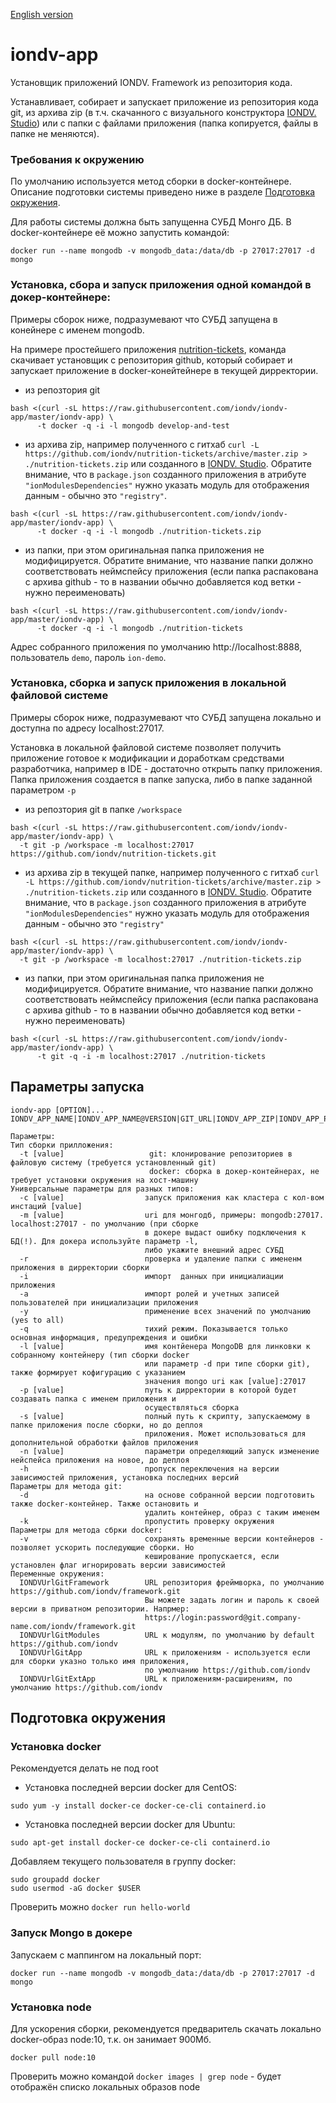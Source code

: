 [English version](/README.md)

# iondv-app
Установщик приложений IONDV. Framework из репозитория кода.

Устанавливает, собирает и запускает приложение из репозитория кода git, из архива zip (в т.ч. скачанного с визуального конструктора 
[IONDV. Studio](https://studio.iondv.com)) или с папки с файлами приложения (папка копируется, файлы в папке не меняются).

### Требования к окружению
По умолчанию используется метод сборки в docker-контейнере. Описание подготовки системы приведено ниже в разделе 
[Подготовка окружения](#Подготовка-окружения).

Для работы системы должна быть запущенна СУБД Монго ДБ. В docker-контейнере её можно запустить командой:
```
docker run --name mongodb -v mongodb_data:/data/db -p 27017:27017 -d mongo
```

### Установка, сбора и запуск приложения одной командой в докер-контейнере:
Примеры сборок ниже, подразумевают что СУБД запущена в конейнере с именем mongodb.

На примере простейшего приложения [nutrition-tickets](https://github.com/iondv/nutrition-tickets), команда скачивает установщик
с репозитория github, который собирает и запускает приложение в docker-конейтейнере в текущей дирректории.

* из репозтория git
```
bash <(curl -sL https://raw.githubusercontent.com/iondv/iondv-app/master/iondv-app) \
      -t docker -q -i -l mongodb develop-and-test
```
* из архива zip, например полученного с гитхаб 
`curl -L https://github.com/iondv/nutrition-tickets/archive/master.zip > ./nutrition-tickets.zip` или созданного в 
[IONDV. Studio](https://studio.iondv.com). Обратите внимание, что в `package.json` созданного приложения в атрибуте
`"ionModulesDependencies"` нужно указать модуль для отображения данным - обычно это `"registry"`.
```
bash <(curl -sL https://raw.githubusercontent.com/iondv/iondv-app/master/iondv-app) \
      -t docker -q -i -l mongodb ./nutrition-tickets.zip
```
* из папки, при этом оригинальная папка приложения не модифицируется. Обратите внимание, что название папки должно соответствовать неймспейсу приложения (если папка распакована с архива github - то в названии обычно добавляется код ветки - нужно переименовать)
```
bash <(curl -sL https://raw.githubusercontent.com/iondv/iondv-app/master/iondv-app) \
      -t docker -q -i -l mongodb ./nutrition-tickets
```

Адрес собранного приложения по умолчанию http://localhost:8888, пользователь `demo`, пароль `ion-demo`.

### Установка, сборка и запуск приложения в локальной файловой системе
Примеры сборок ниже, подразумевают что СУБД запущена локально и доступна по адресу localhost:27017.

Установка в локальной файловой системе позволяет получить приложение готовое к модификации и доработкам средствами разработчика, 
например в IDE - достаточно открыть папку приложения. Папка приложения создается в папке запуска, либо в папке заданной 
параметром `-p`

* из репозтория git в папке `/workspace`
```
bash <(curl -sL https://raw.githubusercontent.com/iondv/iondv-app/master/iondv-app) \
  -t git -p /workspace -m localhost:27017 https://github.com/iondv/nutrition-tickets.git
```
* из архива zip в текущей папке, например полученного с гитхаб 
`curl -L https://github.com/iondv/nutrition-tickets/archive/master.zip > ./nutrition-tickets.zip` или созданного в 
[IONDV. Studio](https://studio.iondv.com). Обратите внимание, что в `package.json` созданного приложения в атрибуте
`"ionModulesDependencies"` нужно указать модуль для отображения данным - обычно это `"registry"`

```
bash <(curl -sL https://raw.githubusercontent.com/iondv/iondv-app/master/iondv-app) \
  -t git -p /workspace -m localhost:27017 ./nutrition-tickets.zip
```

* из папки, при этом оригинальная папка приложения не модифицируется. Обратите внимание, что название папки должно соответствовать неймспейсу приложения (если папка распакована с архива github - то в названии обычно добавляется код ветки - нужно переименовать)
```
bash <(curl -sL https://raw.githubusercontent.com/iondv/iondv-app/master/iondv-app) \
      -t git -q -i -m localhost:27017 ./nutrition-tickets
```

## Параметры запуска
```
iondv-app [OPTION]... IONDV_APP_NAME|IONDV_APP_NAME@VERSION|GIT_URL|IONDV_APP_ZIP|IONDV_APP_PATH
   
Параметры:
Тип сборки прилложения:
  -t [value]                   git: клонирование репозиториев в файловую систему (требуется установленный git)
                               docker: сборка в докер-контейнерах, не требует установки окружения на хост-машину
Универсальные параметры для разных типов:
  -c [value]                  запуск приложения как кластера с кол-вом инстаций [value]
  -m [value]                  uri для монгодб, примеры: mongodb:27017. localhost:27017 - по умолчанию (при сборке
                              в докере выдаст ошибку подключения к БД(!). Для докера используйте параметр -l,
                              либо укажите внешний адрес СУБД
  -r                          проверка и удаление папки с имененм приложения в дирректории сборки 
  -i                          импорт  данных при инициалиации приложения
  -a                          импорт ролей и учетных записей пользователей при инициализации приложения
  -y                          применение всех значений по умолчанию (yes to all)
  -q                          тихий режим. Показывается только основная информация, предупреждения и ошибки
  -l [value]                  имя контйенера MongoDB для линковки к собранному контейнеру (тип сборки docker 
                              или параметр -d при типе сборки git), также формирует кофигурацию с указанием
                              значения mongo uri как [value]:27017
  -p [value]                  путь к дирректории в которой будет создавать папка с именем приложения и 
                              осуществляться сборка
  -s [value]                  полный путь к скрипту, запускаемому в папке приложения после сборки, но до деплоя 
                              приложения. Может использоваться для дополнительной обработки файлов приложения
  -n [value]                  параметри определяющий запуск изменение нейспейса приложения на новое, до деплоя
  -h                          пропуск переключения на версии зависимостей приложения, установка последних версий
Параметры для метода git:
  -d                          на основе собранной версии подготовить также docker-контейнер. Также остановить и 
                              удалить контейнер, образ с таким именем
  -k                          пропустить проверку окружения
Параметры для метода сбрки docker:
  -v                          сохранять временные версии контейнеров - позволяет ускорить последующие сборки. Но 
                              кеширование пропускается, если установлен флаг игнорировать версии зависимостей
Переменные окружения:
  IONDVUrlGitFramework        URL репозитория фреймворка, по умолчанию https://github.com/iondv/framework.git
                              Вы можете задать логин и пароль к своей версии в приватном репозитории. Напрмер:
                              https://login:password@git.company-name.com/iondv/framework.git
  IONDVUrlGitModules          URL к модулям, по умолчанию by default https://github.com/iondv
  IONDVUrlGitApp              URL к приложениям - используется если для сборки указно только имя приложения,
                              по умолчанию https://github.com/iondv
  IONDVUrlGitExtApp           URL к приложениям-расширениям, по умолчанию https://github.com/iondv
```

## Подготовка окружения
### Установка docker
Рекомендуется делать не под root

* Установка последней версии docker для CentOS:
```
sudo yum -y install docker-ce docker-ce-cli containerd.io
```

* Установка последней версии docker для Ubuntu:
```
sudo apt-get install docker-ce docker-ce-cli containerd.io
```

Добавляем текущего пользователя в группу docker:
```
sudo groupadd docker
sudo usermod -aG docker $USER
```

Проверить можно `docker run hello-world`

### Запуск Mongo в докере

Запускаем с маппингом на локальный порт:
```
docker run --name mongodb -v mongodb_data:/data/db -p 27017:27017 -d mongo
```

### Установка node
Для ускорения сборки, рекомендуется предваритель скачать локально docker-образ node:10, т.к. он занимает 900Мб.
```
docker pull node:10
```

Проверить можно командой `docker images | grep node` - будет отображён списко локальных образов node
